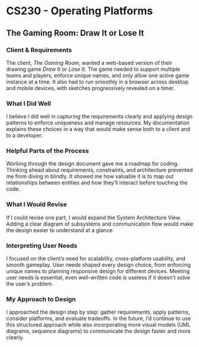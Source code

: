 # CS230 - Operating Platforms

## The Gaming Room: Draw It or Lose It

### Client & Requirements

The client, _The Gaming Room_, wanted a web-based version of their drawing game _Draw It or Lose It_. The game needed to support multiple teams and players, enforce unique names, and only allow one active game instance at a time. It also had to run smoothly in a browser across desktop and mobile devices, with sketches progressively revealed on a timer.

### What I Did Well

I believe I did well in capturing the requirements clearly and applying design patterns to enforce uniqueness and manage resources. My documentation explains these choices in a way that would make sense both to a client and to a developer.

### Helpful Parts of the Process

Working through the design document gave me a roadmap for coding. Thinking ahead about requirements, constraints, and architecture prevented me from diving in blindly. It showed me how valuable it is to map out relationships between entities and how they’ll interact before touching the code.

### What I Would Revise

If I could revise one part, I would expand the System Architecture View. Adding a clear diagram of subsystems and communication flow would make the design easier to understand at a glance.

### Interpreting User Needs

I focused on the client’s need for scalability, cross-platform usability, and smooth gameplay. User needs shaped every design choice, from enforcing unique names to planning responsive design for different devices. Meeting user needs is essential, even well-written code is useless if it doesn’t solve the user’s problem.

### My Approach to Design

I approached the design step by step: gather requirements, apply patterns, consider platforms, and evaluate tradeoffs. In the future, I’d continue to use this structured approach while also incorporating more visual models (UML diagrams, sequence diagrams) to communicate the design faster and more clearly.
